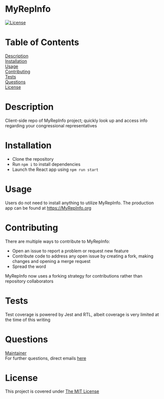 # MyRepInfo

[![License](https://img.shields.io/badge/License-MIT-yellow.svg)](https://opensource.org/licenses/MIT)

# Table of Contents

[Description](#description)  
[Installation](#installation)  
[Usage](#usage)  
[Contributing](#contributing)  
[Tests](#tests)  
[Questions](#questions)  
[License](#license)

# Description

Client-side repo of MyRepInfo project; quickly look up and access info regarding your congressional representatives

# Installation

- Clone the repository
- Run `npm i` to install dependencies
- Launch the React app using `npm run start`

# Usage

Users do not need to install anything to utilize MyRepInfo. The production app can be found at https://MyRepInfo.org

# Contributing

There are multiple ways to contribute to MyRepInfo:

- Open an issue to report a problem or request new feature
- Contribute code to address any open issue by creating a fork, making changes and opening a merge request
- Spread the word

MyRepInfo now uses a forking strategy for contributions rather than repository collaborators

# Tests

Test coverage is powered by Jest and RTL, albeit coverage is very limited at the time of this writing

# Questions

[Maintainer](https://github.com/iatenine)  
For further questions, direct emails [here](mailto:FullJackDevelopment@gmail.com)

# License

This project is covered under [The MIT License](https://opensource.org/licenses/MIT)
